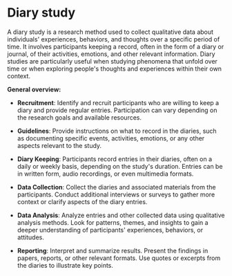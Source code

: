 # Diary study

A diary study is a research method used to collect qualitative data about individuals' experiences, behaviors, and thoughts over a specific period of time. It involves participants keeping a record, often in the form of a diary or journal, of their activities, emotions, and other relevant information. Diary studies are particularly useful when studying phenomena that unfold over time or when exploring people's thoughts and experiences within their own context.

**General overview:**

* **Recruitment**: Identify and recruit participants who are willing to keep a diary and provide regular entries. Participation can vary depending on the research goals and available resources.

* **Guidelines**: Provide instructions on what to record in the diaries, such as documenting specific events, activities, emotions, or any other aspects relevant to the study.

* **Diary Keeping**: Participants record entries in their diaries, often on a daily or weekly basis, depending on the study's duration. Entries can be in written form, audio recordings, or even multimedia formats.

* **Data Collection**: Collect the diaries and associated materials from the participants. Conduct additional interviews or surveys to gather more context or clarify aspects of the diary entries.

* **Data Analysis**: Analyze entries and other collected data using qualitative analysis methods. Look for patterns, themes, and insights to gain a deeper understanding of participants' experiences, behaviors, or attitudes.

* **Reporting**: Interpret and summarize results. Present the findings in papers, reports, or other relevant formats. Use quotes or excerpts from the diaries to illustrate key points.

